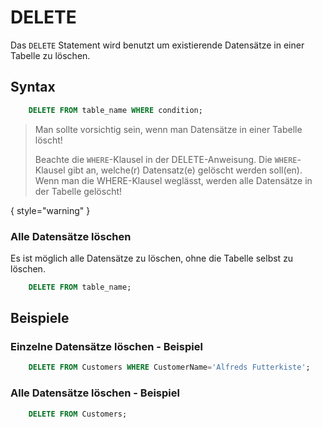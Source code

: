 # DELETE

<show-structure depth="2" />

Das `DELETE` Statement wird benutzt um existierende Datensätze in einer Tabelle zu löschen.

## Syntax

```SQL
    DELETE FROM table_name WHERE condition;
```

> Man sollte vorsichtig sein, wenn man Datensätze in einer Tabelle löscht!
>
> Beachte die `WHERE`-Klausel in der DELETE-Anweisung. Die `WHERE`-Klausel gibt an, welche(r) Datensatz(e) gelöscht werden soll(en). Wenn man
> die WHERE-Klausel weglässt, werden alle Datensätze in der Tabelle gelöscht!

{ style="warning" }

### Alle Datensätze löschen

Es ist möglich alle Datensätze zu löschen, ohne die Tabelle selbst zu löschen.

```SQL
    DELETE FROM table_name;
```

## Beispiele

### Einzelne Datensätze löschen - Beispiel

```SQL
    DELETE FROM Customers WHERE CustomerName='Alfreds Futterkiste';
```

### Alle Datensätze löschen - Beispiel

```SQL
    DELETE FROM Customers;
```